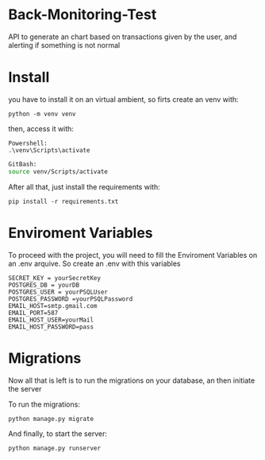 # Back-Monitoring-Test

API to generate an chart based on transactions given by the user, and alerting if something is not normal

# Install

you have to install it on an virtual ambient, so firts create an venv with:

```shell
python -m venv venv
```

then, access it with:

```shell
Powershell:
.\venv\Scripts\activate
```

```bash
GitBash:
source venv/Scripts/activate
```

After all that, just install the requirements with:

```shell
pip install -r requirements.txt
```

# Enviroment Variables

To proceed with the project, you will need to fill the Enviroment Variables on an .env arquive. So create an .env with this variables

```env
SECRET_KEY = yourSecretKey
POSTGRES_DB = yourDB
POSTGRES_USER = yourPSQLUser
POSTGRES_PASSWORD =yourPSQLPassword
EMAIL_HOST=smtp.gmail.com
EMAIL_PORT=587
EMAIL_HOST_USER=yourMail
EMAIL_HOST_PASSWORD=pass
```

# Migrations

Now all that is left is to run the migrations on your database, an then initiate the server

To run the migrations:

```shel
python manage.py migrate
```

And finally, to start the server:

```shel
python manage.py runserver
```
